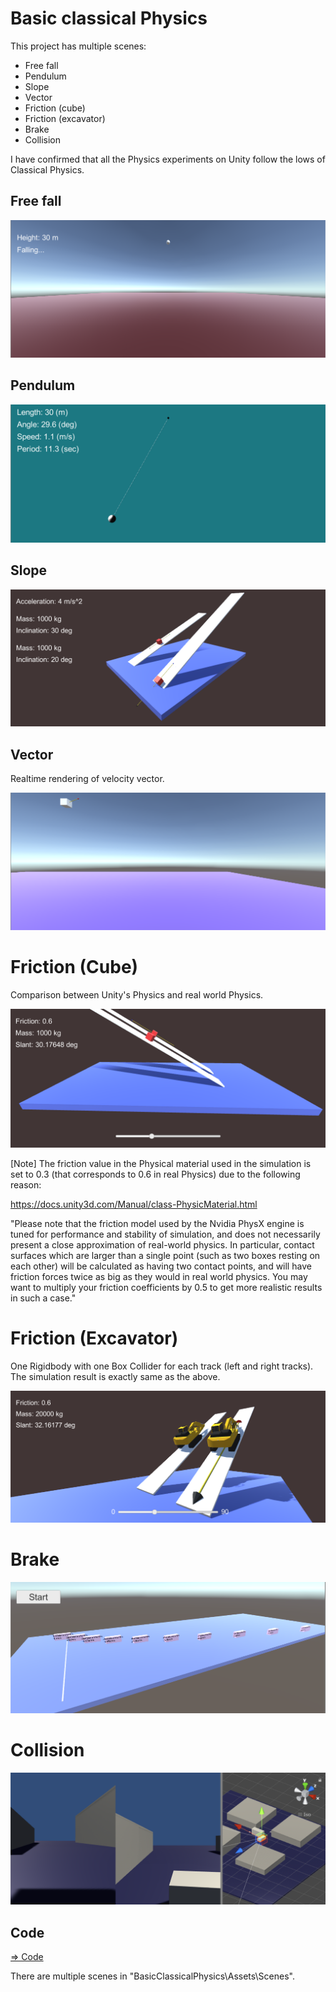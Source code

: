# Basic classical Physics

This project has multiple scenes:

- Free fall
- Pendulum
- Slope
- Vector
- Friction (cube)
- Friction (excavator)
- Brake
- Collision

I have confirmed that all the Physics experiments on Unity follow the lows of Classical Physics.

## Free fall

![freefall](./freefall.png)

## Pendulum

![pendulum](./pendulum.png)

## Slope

![slope](./twoSlopes.png)

## Vector

Realtime rendering of velocity vector.

![velocityVector](./velocityVector.png)

# Friction (Cube)

Comparison between Unity's Physics and real world Physics.

![friction](./friction.png)

[Note] The friction value in the Physical material used in the simulation is set to 0.3 (that corresponds to 0.6 in real Physics) due to the following reason:

https://docs.unity3d.com/Manual/class-PhysicMaterial.html

"Please note that the friction model used by the Nvidia PhysX engine is tuned for performance and stability of simulation, and does not necessarily present a close approximation of real-world physics. In particular, contact surfaces which are larger than a single point (such as two boxes resting on each other) will be calculated as having two contact points, and will have friction forces twice as big as they would in real world physics. You may want to multiply your friction coefficients by 0.5 to get more realistic results in such a case."

# Friction (Excavator)

One Rigidbody with one Box Collider for each track (left and right tracks). The simulation result is exactly same as the above.

![frictionExcavator](./frictionExcavator.png)

# Brake

![brake](./brake.png)

# Collision

![collision](./collision.png)

## Code

[=> Code](../BasicClassicalPhysics)

There are multiple scenes in "BasicClassicalPhysics\Assets\Scenes".
